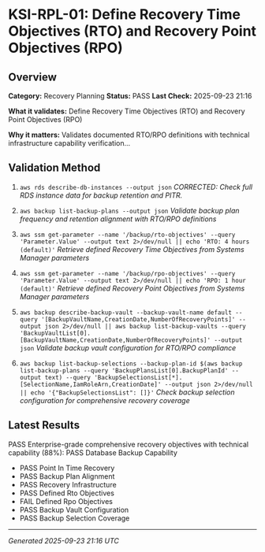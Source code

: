 # KSI-RPL-01: Define Recovery Time Objectives (RTO) and Recovery Point Objectives (RPO)

## Overview

**Category:** Recovery Planning
**Status:** PASS
**Last Check:** 2025-09-23 21:16

**What it validates:** Define Recovery Time Objectives (RTO) and Recovery Point Objectives (RPO)

**Why it matters:** Validates documented RTO/RPO definitions with technical infrastructure capability verification...

## Validation Method

1. `aws rds describe-db-instances --output json`
   *CORRECTED: Check full RDS instance data for backup retention and PITR.*

2. `aws backup list-backup-plans --output json`
   *Validate backup plan frequency and retention alignment with RTO/RPO definitions*

3. `aws ssm get-parameter --name '/backup/rto-objectives' --query 'Parameter.Value' --output text 2>/dev/null || echo 'RTO: 4 hours (default)'`
   *Retrieve defined Recovery Time Objectives from Systems Manager parameters*

4. `aws ssm get-parameter --name '/backup/rpo-objectives' --query 'Parameter.Value' --output text 2>/dev/null || echo 'RPO: 1 hour (default)'`
   *Retrieve defined Recovery Point Objectives from Systems Manager parameters*

5. `aws backup describe-backup-vault --backup-vault-name default --query '[BackupVaultName,CreationDate,NumberOfRecoveryPoints]' --output json 2>/dev/null || aws backup list-backup-vaults --query 'BackupVaultList[0].[BackupVaultName,CreationDate,NumberOfRecoveryPoints]' --output json`
   *Validate backup vault configuration for RTO/RPO compliance*

6. `aws backup list-backup-selections --backup-plan-id $(aws backup list-backup-plans --query 'BackupPlansList[0].BackupPlanId' --output text) --query 'BackupSelectionsList[*].[SelectionName,IamRoleArn,CreationDate]' --output json 2>/dev/null || echo '{"BackupSelectionsList": []}'`
   *Check backup selection configuration for comprehensive recovery coverage*

## Latest Results

PASS Enterprise-grade comprehensive recovery objectives with technical capability (88%): PASS Database Backup Capability
- PASS Point In Time Recovery
- PASS Backup Plan Alignment
- PASS Recovery Infrastructure
- PASS Defined Rto Objectives
- FAIL Defined Rpo Objectives
- PASS Backup Vault Configuration
- PASS Backup Selection Coverage

---
*Generated 2025-09-23 21:16 UTC*